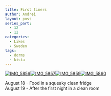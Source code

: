 ```yaml
---
title: First timers
author: Andrei
layout: post
series_part:
  - 12
  - 12
categories:
  - Likes
  - Sweden
tags:
  - dorms
  - kista
---
```

[<img class="ZenphotoPress_thumb" title="IMG_5856" src="http://media.andreineculau.com/zp-core/i.php?a=school/2008-08-kth-induction/aug18-19-room&i=IMG_5856.JPG&s=thumb" alt="IMG_5856" />][1][<img class="ZenphotoPress_thumb" title="IMG_5857" src="http://media.andreineculau.com/zp-core/i.php?a=school/2008-08-kth-induction/aug18-19-room&i=IMG_5857.JPG&s=thumb" alt="IMG_5857" />][2][<img class="ZenphotoPress_thumb" title="IMG_5859" src="http://media.andreineculau.com/zp-core/i.php?a=school/2008-08-kth-induction/aug18-19-room&i=IMG_5859.JPG&s=thumb" alt="IMG_5859" />][3][<img class="ZenphotoPress_thumb" title="IMG_5860" src="http://media.andreineculau.com/zp-core/i.php?a=school/2008-08-kth-induction/aug18-19-room&i=IMG_5860.JPG&s=thumb" alt="IMG_5860" />][4]



August 18 - Food in a squeaky clean fridge  
August 19 - After the first night in a clean room

 [1]: http://media.andreineculau.com/index.php?album=school/2008-08-kth-induction/aug18-19-room&image=IMG_5856.JPG
 [2]: http://media.andreineculau.com/index.php?album=school/2008-08-kth-induction/aug18-19-room&image=IMG_5857.JPG
 [3]: http://media.andreineculau.com/index.php?album=school/2008-08-kth-induction/aug18-19-room&image=IMG_5859.JPG
 [4]: http://media.andreineculau.com/index.php?album=school/2008-08-kth-induction/aug18-19-room&image=IMG_5860.JPG